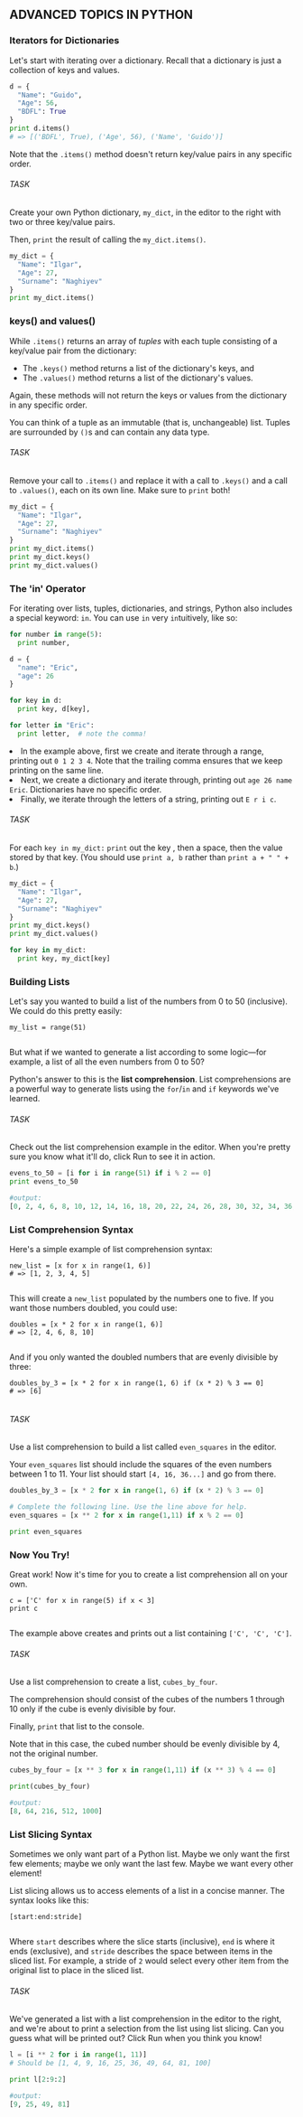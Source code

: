 ## ADVANCED TOPICS IN PYTHON
### Iterators for Dictionaries
Let's start with iterating over a dictionary. Recall that a dictionary is just a collection of keys and values.

```python
d = {
  "Name": "Guido",
  "Age": 56,
  "BDFL": True
}
print d.items()
# => [('BDFL', True), ('Age', 56), ('Name', 'Guido')]
```
<p>Note that the <code>.items()</code> method doesn't return key/value pairs in any specific order.</p>

###### TASK
<div class="theme__22QeW-d-YRjfwg7z9oiZH_"><p>Create your own Python dictionary, <code>my_dict</code>, in the editor to the right with two or three key/value pairs.</p>
<p>Then, <code>print</code> the result of calling the <code>my_dict.items()</code>.</p>
</div>

```python
my_dict = {
  "Name": "Ilgar",
  "Age": 27,
  "Surname": "Naghiyev"
}
print my_dict.items()
```

### keys() and values()
<div class="theme__22QeW-d-YRjfwg7z9oiZH_"><p>While <code>.items()</code> returns an array of <em>tuples</em> with each tuple consisting of a key/value pair from the dictionary:</p>
<ul>
<li>The <code>.keys()</code> method returns a list of the dictionary's keys, and</li>
<li>The <code>.values()</code> method returns a list of the dictionary's values.</li>
</ul>
<p>Again, these methods will not return the keys or values from the dictionary in any specific order.</p>
<p>You can think of a tuple as an immutable (that is, unchangeable) list. Tuples are surrounded by <code>()</code>s and can contain any data type.</p>
</div>

###### TASK
<div class="theme__22QeW-d-YRjfwg7z9oiZH_"><p>Remove your call to <code>.items()</code> and replace it with a call to <code>.keys()</code> and a call to <code>.values()</code>, each on its own line. Make sure to <code>print</code> both!</p>
</div>

```python
my_dict = {
  "Name": "Ilgar",
  "Age": 27,
  "Surname": "Naghiyev"
}
print my_dict.items()
print my_dict.keys()
print my_dict.values()
```

### The 'in' Operator
<p>For iterating over lists, tuples, dictionaries, and strings, Python also includes a special keyword: <code>in</code>. You can use <code>in</code> very <code>in</code>tuitively, like so:</p>

```python
for number in range(5):
  print number,

d = { 
  "name": "Eric",
  "age": 26
}

for key in d:
  print key, d[key],

for letter in "Eric":
  print letter,  # note the comma!
```
<li>In the example above, first we create and iterate through a range, printing out <code>0 1 2 3 4</code>. Note that the trailing comma ensures that we keep printing on the same line.</li>
<li>Next, we create a dictionary and iterate through, printing out <code>age 26 name Eric</code>. Dictionaries have no specific order.</li>
<li>Finally, we iterate through the letters of a string, printing out <code>E r i c</code>.</li>

###### TASK
<p>For each <code>key in my_dict:</code> <code>print</code> out the key , then a space, then the value stored by that key. (You should use <code>print a, b</code> rather than <code>print a + " " + b</code>.)</p>

```python
my_dict = {
  "Name": "Ilgar",
  "Age": 27,
  "Surname": "Naghiyev"
}
print my_dict.keys()
print my_dict.values()

for key in my_dict:
  print key, my_dict[key]
```

### Building Lists
<div class="theme__22QeW-d-YRjfwg7z9oiZH_"><p>Let's say you wanted to build a list of the numbers from 0 to 50 (inclusive). We could do this pretty easily:</p>
<pre><code class="lang-py"><span language="py" class="CodeBlock__3-kebd7REMI5aXkez6K-B wrap__yxnEyEmMpigk6-3_Wvbzo defaults__1l9bk0Z91YqvzRByZKNgHF cc__1zsV8w8Rj_vs2ayVLJ-2x undefined" data-reactroot=""><div class="CodeMirror"><span class="cm-variable">my_list</span> <span class="cm-operator">=</span> <span class="cm-builtin">range</span>(<span class="cm-number">51</span>)</div></span>
</code></pre>
<p>But what if we wanted to generate a list according to some logic—for example, a list of all the even numbers from 0 to 50?</p>
<p>Python's answer to this is the <strong>list comprehension</strong>. List comprehensions are a powerful way to generate lists using the <code>for</code>/<code>in</code> and <code>if</code> keywords we've learned.</p>
</div>

###### TASK
<p>Check out the list comprehension example in the editor. When you're pretty sure you know what it'll do, click Run to see it in action.</p>

```python
evens_to_50 = [i for i in range(51) if i % 2 == 0]
print evens_to_50

#output:
[0, 2, 4, 6, 8, 10, 12, 14, 16, 18, 20, 22, 24, 26, 28, 30, 32, 34, 36, 38, 40, 42, 44, 46, 48, 50]
```

### List Comprehension Syntax
<div class="theme__22QeW-d-YRjfwg7z9oiZH_"><p>Here's a simple example of list comprehension syntax:</p>
<pre><code class="lang-py"><span language="py" class="CodeBlock__3-kebd7REMI5aXkez6K-B wrap__yxnEyEmMpigk6-3_Wvbzo defaults__1l9bk0Z91YqvzRByZKNgHF cc__1zsV8w8Rj_vs2ayVLJ-2x undefined" data-reactroot=""><div class="CodeMirror"><span class="cm-variable">new_list</span> <span class="cm-operator">=</span> <!-- -->[<span class="cm-variable">x</span> <span class="cm-keyword">for</span> <span class="cm-variable">x</span> <span class="cm-keyword">in</span> <span class="cm-builtin">range</span>(<span class="cm-number">1</span>,<!-- --> <span class="cm-number">6</span>)<!-- -->]<!-- -->
<span class="cm-comment"># =&gt; [1, 2, 3, 4, 5]</span></div></span>
</code></pre>
<p>This will create a <code>new_list</code> populated by the numbers one to five. If you want those numbers doubled, you could use:</p>
<pre><code class="lang-py"><span language="py" class="CodeBlock__3-kebd7REMI5aXkez6K-B wrap__yxnEyEmMpigk6-3_Wvbzo defaults__1l9bk0Z91YqvzRByZKNgHF cc__1zsV8w8Rj_vs2ayVLJ-2x undefined" data-reactroot=""><div class="CodeMirror"><span class="cm-variable">doubles</span> <span class="cm-operator">=</span> <!-- -->[<span class="cm-variable">x</span> <span class="cm-operator">*</span> <span class="cm-number">2</span> <span class="cm-keyword">for</span> <span class="cm-variable">x</span> <span class="cm-keyword">in</span> <span class="cm-builtin">range</span>(<span class="cm-number">1</span>,<!-- --> <span class="cm-number">6</span>)<!-- -->]<!-- -->
<span class="cm-comment"># =&gt; [2, 4, 6, 8, 10]</span></div></span>
</code></pre>
<p>And if you only wanted the doubled numbers that are evenly divisible by three:</p>
<pre><code class="lang-py"><span language="py" class="CodeBlock__3-kebd7REMI5aXkez6K-B wrap__yxnEyEmMpigk6-3_Wvbzo defaults__1l9bk0Z91YqvzRByZKNgHF cc__1zsV8w8Rj_vs2ayVLJ-2x undefined" data-reactroot=""><div class="CodeMirror"><span class="cm-variable">doubles_by_3</span> <span class="cm-operator">=</span> <!-- -->[<span class="cm-variable">x</span> <span class="cm-operator">*</span> <span class="cm-number">2</span> <span class="cm-keyword">for</span> <span class="cm-variable">x</span> <span class="cm-keyword">in</span> <span class="cm-builtin">range</span>(<span class="cm-number">1</span>,<!-- --> <span class="cm-number">6</span>)<!-- --> <span class="cm-keyword">if</span> <!-- -->(<span class="cm-variable">x</span> <span class="cm-operator">*</span> <span class="cm-number">2</span>)<!-- --> <span class="cm-operator">%</span> <span class="cm-number">3</span> <span class="cm-operator">==</span> <span class="cm-number">0</span>]<!-- -->
<span class="cm-comment"># =&gt; [6]</span></div></span>
</code></pre>
</div>

###### TASK
<div class="theme__22QeW-d-YRjfwg7z9oiZH_"><p>Use a list comprehension to build a list called <code>even_squares</code> in the editor.</p>
<p>Your <code>even_squares</code> list should include the squares of the even numbers between 1 to 11. Your list should start <code>[4, 16, 36...]</code> and go from there.</p>
</div>


```python
doubles_by_3 = [x * 2 for x in range(1, 6) if (x * 2) % 3 == 0]

# Complete the following line. Use the line above for help.
even_squares = [x ** 2 for x in range(1,11) if x % 2 == 0]

print even_squares

```

### Now You Try!
<div class="theme__22QeW-d-YRjfwg7z9oiZH_"><p>Great work! Now it's time for you to create a list comprehension all on your own.</p>
<pre><code class="lang-py"><span language="py" class="CodeBlock__3-kebd7REMI5aXkez6K-B wrap__yxnEyEmMpigk6-3_Wvbzo defaults__1l9bk0Z91YqvzRByZKNgHF cc__1zsV8w8Rj_vs2ayVLJ-2x undefined" data-reactroot=""><div class="CodeMirror"><span class="cm-variable">c</span> <span class="cm-operator">=</span> <!-- -->[<span class="cm-string">'C'</span> <span class="cm-keyword">for</span> <span class="cm-variable">x</span> <span class="cm-keyword">in</span> <span class="cm-builtin">range</span>(<span class="cm-number">5</span>)<!-- --> <span class="cm-keyword">if</span> <span class="cm-variable">x</span> <span class="cm-operator">&lt;</span> <span class="cm-number">3</span>]<!-- -->
<span class="cm-builtin">print</span> <span class="cm-variable">c</span></div></span>
</code></pre>
<p>The example above creates and prints out a list containing <code>['C', 'C', 'C']</code>.</p>
</div>

###### TASK
<div class="theme__22QeW-d-YRjfwg7z9oiZH_"><p>Use a list comprehension to create a list, <code>cubes_by_four</code>.</p>
<p>The comprehension should consist of the cubes of the numbers 1 through 10 only if the cube is evenly divisible by four.</p>
<p>Finally, <code>print</code> that list to the console.</p>
<p>Note that in this case, the cubed number should be evenly divisible by 4, not the original number.</p>
</div>

```python
cubes_by_four = [x ** 3 for x in range(1,11) if (x ** 3) % 4 == 0]

print(cubes_by_four)

#output:
[8, 64, 216, 512, 1000]
```
### List Slicing Syntax
<div class="theme__22QeW-d-YRjfwg7z9oiZH_"><p>Sometimes we only want part of a Python list. Maybe we only want the first few elements; maybe we only want the last few. Maybe we want every other element!</p>
<p>List slicing allows us to access elements of a list in a concise manner. The syntax looks like this:</p>
<pre><code class="lang-py"><span language="py" class="CodeBlock__3-kebd7REMI5aXkez6K-B wrap__yxnEyEmMpigk6-3_Wvbzo defaults__1l9bk0Z91YqvzRByZKNgHF cc__1zsV8w8Rj_vs2ayVLJ-2x undefined" data-reactroot=""><div class="CodeMirror">[<span class="cm-variable">start</span>:<span class="cm-variable">end</span>:<span class="cm-variable">stride</span>]</div></span>
</code></pre>
<p>Where <code>start</code> describes where the slice starts (inclusive), <code>end</code> is where it ends (exclusive), and <code>stride</code> describes the space between items in the sliced list. For example, a stride of <code>2</code> would select every other item from the original list to place in the sliced list.</p>
</div>

###### TASK
<p>We've generated a list with a list comprehension in the editor to the right, and we're about to print a selection from the list using list slicing. Can you guess what will be printed out? Click Run when you think you know!</p>

```python
l = [i ** 2 for i in range(1, 11)]
# Should be [1, 4, 9, 16, 25, 36, 49, 64, 81, 100]

print l[2:9:2]

#output: 
[9, 25, 49, 81]
```
